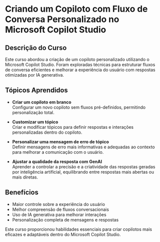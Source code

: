 # Criando um Copiloto com Fluxo de Conversa Personalizado no Microsoft Copilot Studio

## Descrição do Curso
Este curso abordou a criação de um copiloto personalizado utilizando o Microsoft Copilot Studio. Foram exploradas técnicas para estruturar fluxos de conversa eficientes e melhorar a experiência do usuário com respostas otimizadas por IA generativa.

## Tópicos Aprendidos

- **Criar um copiloto em branco**  
  Configurar um novo copiloto sem fluxos pré-definidos, permitindo personalização total.

- **Customizar um tópico**  
  Criar e modificar tópicos para definir respostas e interações personalizadas dentro do copiloto.

- **Personalizar uma mensagem de erro de tópico**  
  Definir mensagens de erro mais informativas e adequadas ao contexto para melhorar a comunicação com o usuário.

- **Ajustar a qualidade da resposta com GenAI**  
  Aprender a controlar a precisão e a criatividade das respostas geradas por inteligência artificial, equilibrando entre respostas mais abertas ou mais diretas.

## Benefícios
- Maior controle sobre a experiência do usuário
- Melhor compreensão de fluxos conversacionais
- Uso de IA generativa para melhorar interações
- Personalização completa de mensagens e respostas

Este curso proporcionou habilidades essenciais para criar copilotos mais eficazes e adaptáveis dentro do Microsoft Copilot Studio.
